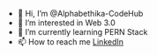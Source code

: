 - 👋 Hi, I’m @Alphabethika-CodeHub
- 👀 I’m interested in Web 3.0
- 🌱 I’m currently learning PERN Stack
- 📫 How to reach me [LinkedIn]

[linkedin]: <https://www.linkedin.com/in/daffa-nabil-hartono-800271178>
